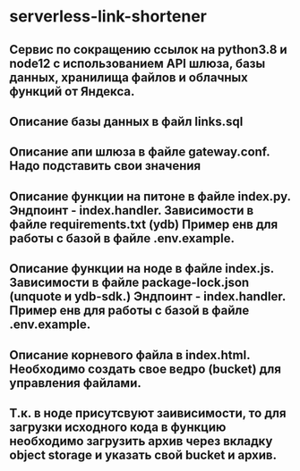 # serverless-link-shortener
## Сервис по сокращению ссылок на python3.8 и node12 с использованием API шлюза, базы данных, хранилища файлов и облачных функций от Яндекса.
## Описание базы данных в файл links.sql
## Описание апи шлюза в файле gateway.conf. Надо подставить свои значения
## Описание функции на питоне в файле index.py. Эндпоинт - index.handler. Зависимости в файле requirements.txt (ydb) Пример енв для работы с базой в файле .env.example.
## Описание функции на ноде в файле index.js. Зависимости в файле package-lock.json (unquote и ydb-sdk.) Эндпоинт - index.handler. Пример енв для работы с базой в файле .env.example.
## Описание корневого файла в index.html. Необходимо создать свое ведро (bucket) для управления файлами.
## Т.к. в ноде присутсвуют заивисимости, то для загрузки исходного кода в функцию необходимо загрузить архив через вкладку object storage и указать свой bucket и архив.
